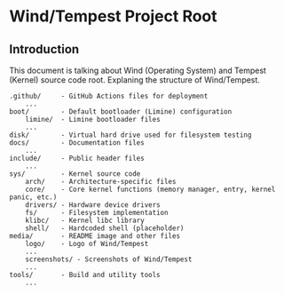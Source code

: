 # Wind/Tempest Project Root

## Introduction

This document is talking about Wind (Operating System) and Tempest (Kernel) source code root. Explaning the structure of Wind/Tempest.

```
.github/     - GitHub Actions files for deployment
    ...
boot/        - Default bootloader (Limine) configuration
    limine/  - Limine bootloader files
    ...
disk/        - Virtual hard drive used for filesystem testing
docs/        - Documentation files
    ...
include/     - Public header files
    ...
sys/         - Kernel source code
    arch/    - Architecture-specific files
    core/    - Core kernel functions (memory manager, entry, kernel panic, etc.)
    drivers/ - Hardware device drivers
    fs/      - Filesystem implementation
    klibc/   - Kernel libc library
    shell/   - Hardcoded shell (placeholder)
media/       - README image and other files
    logo/    - Logo of Wind/Tempest
	...
    screenshots/ - Screenshots of Wind/Tempest
	...  
tools/       - Build and utility tools
    ...
```